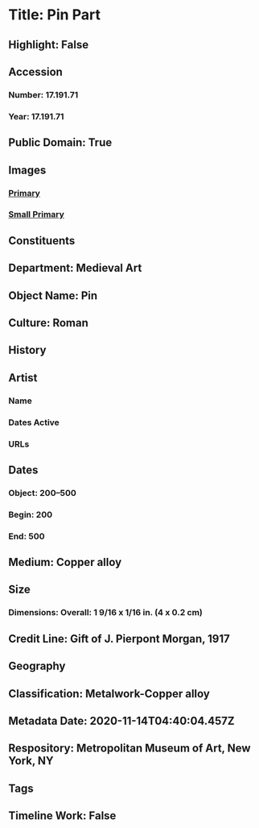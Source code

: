 # Title: Pin Part
## Highlight: False
## Accession
### Number: 17.191.71
### Year: 17.191.71
## Public Domain: True
## Images
### [Primary](https://images.metmuseum.org/CRDImages/md/original/sf17-191-71s1.jpg)
### [Small Primary](https://images.metmuseum.org/CRDImages/md/web-large/sf17-191-71s1.jpg)
## Constituents
## Department: Medieval Art
## Object Name: Pin
## Culture: Roman
## History
## Artist
### Name
### Dates Active
### URLs
## Dates
### Object: 200–500
### Begin: 200
### End: 500
## Medium: Copper alloy
## Size
### Dimensions: Overall: 1 9/16 x 1/16 in. (4 x 0.2 cm)
## Credit Line: Gift of J. Pierpont Morgan, 1917
## Geography
## Classification: Metalwork-Copper alloy
## Metadata Date: 2020-11-14T04:40:04.457Z
## Respository: Metropolitan Museum of Art, New York, NY
## Tags
## Timeline Work: False